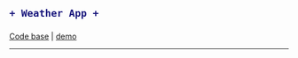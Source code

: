 <h2>

```diff
+ Weather App +
```
</h2> 

[Code base](https://github.com/maxovsanyuk/frontend-2019-homeworks/tree/Friends-App/submissions/maxovsanyuk/Friends-App) | [demo](https://maxovsanyuk.github.io/Friends-App/)

-----------------------------------------------------------------------------------------------------------------------